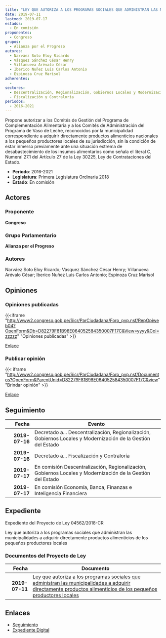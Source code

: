 ```yaml
---
title: "LEY QUE AUTORIZA A LOS PROGRAMAS SOCIALES QUE ADMINISTRAN LAS MUNICIPALIDADES A ADQUIRIR DIRECTAMENTE PRODUCTOS ALIMENTICIOS DE LOS PEQUEÑOS PRODUCTORES LOCALES"
date: 2019-07-11
lastmod: 2019-07-17
estados: 
  - En comisión
proponentes: 
  - Congreso
grupos: 
  - Alianza por el Progreso
autores: 
  - Narváez Soto Eloy Ricardo
  - Vásquez Sánchez César Henry
  - Villanueva Arévalo César
  - Iberico Nuñez Luis Carlos Antonio
  - Espinoza Cruz Marisol
adherentes: 
  - 
sectores: 
  - Descentralización, Regionalización, Gobiernos Locales y Modernización de la Gestión del Estado
  - Fiscalización y Contraloría
periodos: 
  - 2016-2021
---
```


Propone autorizar a los Comités de Gestión del Programa de Complementación Alimentaria y a los Comités de Administración del Programa de Vaso de Leche, reconocidos por la municipalidad correspondiente a adquirir directamente productos alimenticios nacionales a los pequeños productores locales de su jurisdicción, sin la condición de estar inmerso previamente ante una situación extrema de desabastecimiento de los insumos alimentarios como señala el literal C, Numeral 27.1 del Artículo 27 de la Ley 30225, Ley de Contrataciones del Estado.

- **Periodo**: 2016-2021
- **Legislatura**: Primera Legislatura Ordinaria 2018
- **Estado**: En comisión

## Actores

### Proponente

**Congreso**

### Grupo Parlamentario

**Alianza por el Progreso**

### Autores

Narváez Soto Eloy Ricardo; Vásquez Sánchez César Henry; Villanueva Arévalo César; Iberico Nuñez Luis Carlos Antonio; Espinoza Cruz Marisol


## Opiniones

### Opiniones publicadas

{{<iframe "http://www2.congreso.gob.pe/Sicr/ParCiudadana/Foro_pvp.nsf/RepOpiweb04?OpenForm&Db=D82279F81B98E064052584350007F17C&View=yyyy&Col=zzzzz" "Opiniones publicadas" >}}

[Enlace](http://www2.congreso.gob.pe/Sicr/ParCiudadana/Foro_pvp.nsf/RepOpiweb04?OpenForm&Db=D82279F81B98E064052584350007F17C&View=yyyy&Col=zzzzz)
### Publicar opinión

{{< iframe "http://www2.congreso.gob.pe/Sicr/ParCiudadana/Foro_pvp.nsf/Documentos?OpenForm&ParentUnid=D82279F81B98E064052584350007F17C&view" "Brindar opinión" >}}

[Enlace](http://www2.congreso.gob.pe/Sicr/ParCiudadana/Foro_pvp.nsf/Documentos?OpenForm&ParentUnid=D82279F81B98E064052584350007F17C&view)

## Seguimiento

| Fecha | Evento |
|------:|--------|
| **2019-07-16** | Decretado a... Descentralización, Regionalización, Gobiernos Locales y Modernización de la Gestión del Estado|
| **2019-07-16** | Decretado a... Fiscalización y Contraloría|
| **2019-07-17** | En comisión Descentralización, Regionalización, Gobiernos Locales y Modernización de la Gestión del Estado|
| **2019-07-17** | En comisión Economía, Banca, Finanzas e Inteligencia Financiera|


## Expediente

Expediente del Proyecto de Ley 04562/2018-CR

Ley que autoriza a los programas sociales que administran las municipalidades a adquirir directamente productos alimenticios de los pequeños productores locales


### Documentos del Proyecto de Ley

| Fecha | Documento |
|------:|--------|
| **2019-07-11** | [Ley que autoriza a los programas sociales que administran las municipalidades a adquirir directamente productos alimenticios de los pequeños productores locales](http://www.leyes.congreso.gob.pe/Documentos/2016_2021/Proyectos_de_Ley_y_de_Resoluciones_Legislativas/PL0456220190711.pdf) |

## Enlaces 

- [Seguimiento](http://www2.congreso.gob.pe/Sicr/TraDocEstProc/CLProLey2016.nsf/f7fff46988ca05b1052578e100829cc7/c19317012e35327a05258435007d64d0?OpenDocument)
- [Expediente Digital](http://www2.congreso.gob.pe/Sicr/TraDocEstProc/CLProLey2016.nsf/f7fff46988ca05b1052578e100829cc7/c19317012e35327a05258435007d64d0?OpenDocument&Click=05257FB7005EB655.eb71d0cf91d8294e05256cdf006b5706/$Body/0.1C6C)
